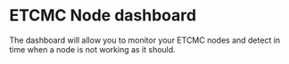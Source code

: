 # ETCMC Node dashboard

The dashboard will allow you to monitor your ETCMC nodes and detect in time when a node is not working as it should.
